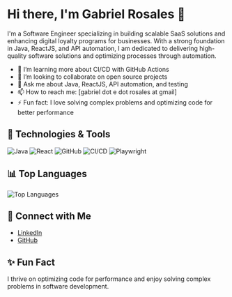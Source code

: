 # Hi there, I'm Gabriel Rosales 👋

I'm a Software Engineer specializing in building scalable SaaS solutions and enhancing digital loyalty programs for businesses. With a strong foundation in Java, ReactJS, and API automation, I am dedicated to delivering high-quality software solutions and optimizing processes through automation.

- 🌱 I’m learning more about CI/CD with GitHub Actions
- 👯 I’m looking to collaborate on open source projects
- 💬 Ask me about Java, ReactJS, API automation, and testing
- 📫 How to reach me: [gabriel dot e dot rosales at gmail]
- ⚡ Fun fact: I love solving complex problems and optimizing code for better performance

## 🔧 Technologies & Tools
![Java](https://img.shields.io/badge/-Java-007396?style=flat&logo=java&logoColor=white)
![React](https://img.shields.io/badge/-React-61DAFB?style=flat&logo=react&logoColor=white)
![GitHub](https://img.shields.io/badge/-GitHub-181717?style=flat&logo=github&logoColor=white)
![CI/CD](https://img.shields.io/badge/-CI/CD-2088FF?style=flat&logo=azure-devops&logoColor=white)
![Playwright](https://img.shields.io/badge/-Playwright-2D2D2D?style=flat&logo=playwright&logoColor=white)

## 📊 Top Languages
![Top Languages](https://github-readme-stats.vercel.app/api/top-langs/?username=gaborage&layout=compact&theme=dark)

## 🔗 Connect with Me
- [LinkedIn](https://www.linkedin.com/in/gabrielrosales/)
- [GitHub](https://github.com/gaborage)

## ✨ Fun Fact
I thrive on optimizing code for performance and enjoy solving complex problems in software development.

